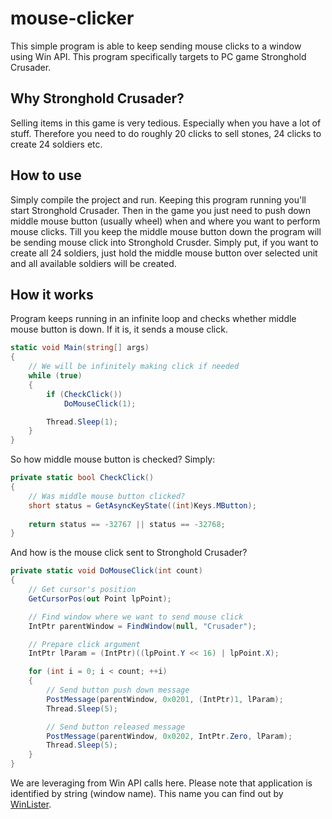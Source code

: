 # mouse-clicker
This simple program is able to keep sending mouse clicks to a window using Win API. This program specifically targets to PC game Stronghold Crusader.

## Why Stronghold Crusader?
Selling items in this game is very tedious. Especially when you have a lot of stuff. Therefore you need to do roughly 20 clicks to sell stones, 24 clicks to create 24 soldiers etc.

## How to use
Simply compile the project and run. Keeping this program running you'll start Stronghold Crusader. Then in the game you just need to push down middle mouse button (usually wheel) when and where you want to perform mouse clicks. Till you keep the middle mouse button down the program will be sending mouse click into Stronghold Crusder. Simply put, if you want to create all 24 soldiers, just hold the middle mouse button over selected unit and all available soldiers will be created.

## How it works
Program keeps running in an infinite loop and checks whether middle mouse button is down. If it is, it sends a mouse click.
```cs
static void Main(string[] args)
{
    // We will be infinitely making click if needed
    while (true)
    {
        if (CheckClick())
            DoMouseClick(1);

        Thread.Sleep(1);
    }
}
```
So how middle mouse button is checked? Simply:
```cs
private static bool CheckClick()
{
    // Was middle mouse button clicked?
    short status = GetAsyncKeyState((int)Keys.MButton);
    
    return status == -32767 || status == -32768;
}
```

And how is the mouse click sent to Stronghold Crusader?
```cs
private static void DoMouseClick(int count)
{
    // Get cursor's position
    GetCursorPos(out Point lpPoint);

    // Find window where we want to send mouse click
    IntPtr parentWindow = FindWindow(null, "Crusader");

    // Prepare click argument
    IntPtr lParam = (IntPtr)((lpPoint.Y << 16) | lpPoint.X);

    for (int i = 0; i < count; ++i)
    {
        // Send button push down message
        PostMessage(parentWindow, 0x0201, (IntPtr)1, lParam);
        Thread.Sleep(5);

        // Send button released message
        PostMessage(parentWindow, 0x0202, IntPtr.Zero, lParam);
        Thread.Sleep(5);
    }
}
```

We are leveraging from Win API calls here. Please note that application is identified by string (window name). This name you can find out by [WinLister](http://www.nirsoft.net/utils/winlister.html).

